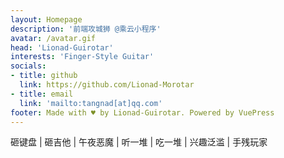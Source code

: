 ```yaml
---
layout: Homepage
description: '前端攻城狮 @乘云小程序'
avatar: /avatar.gif
head: 'Lionad-Guirotar'
interests: 'Finger-Style Guitar'
socials:
- title: github
  link: https://github.com/Lionad-Morotar
- title: email
  link: 'mailto:tangnad[at]qq.com'
footer: Made with ♥ by Lionad-Guirotar. Powered by VuePress
---
```


砸键盘 | 砸吉他 | 午夜恶魔 | 听一堆 | 吃一堆 |  兴趣泛滥 | 手残玩家